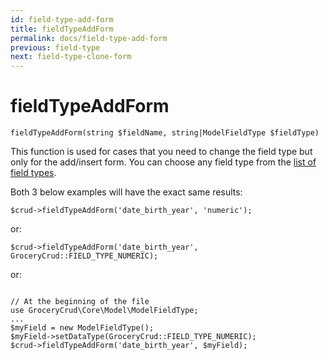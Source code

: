 ```yaml
---
id: field-type-add-form
title: fieldTypeAddForm
permalink: docs/field-type-add-form
previous: field-type
next: field-type-clone-form
---
```


# fieldTypeAddForm


<pre><code class="language-php">fieldTypeAddForm(string $fieldName, string|ModelFieldType $fieldType)</code></pre>
This function is used for cases that you need to change the field type but only for the add/insert form. You can choose any field type from the <a href="https://www.grocerycrud.com/enterprise/api-and-function-list/fieldType">list of field types</a>.

Both 3 below examples will have the exact same results:
<pre><code class="language-php">$crud-&gt;fieldTypeAddForm('date_birth_year', 'numeric');</code></pre>
or:
<pre><code class="language-php">$crud-&gt;fieldTypeAddForm('date_birth_year', GroceryCrud::FIELD_TYPE_NUMERIC);</code></pre>
or:
<pre><code class="language-php">
// At the beginning of the file
use GroceryCrud\Core\Model\ModelFieldType;
...
$myField = new ModelFieldType();
$myField-&gt;setDataType(GroceryCrud::FIELD_TYPE_NUMERIC);
$crud-&gt;fieldTypeAddForm('date_birth_year', $myField);</code></pre>
